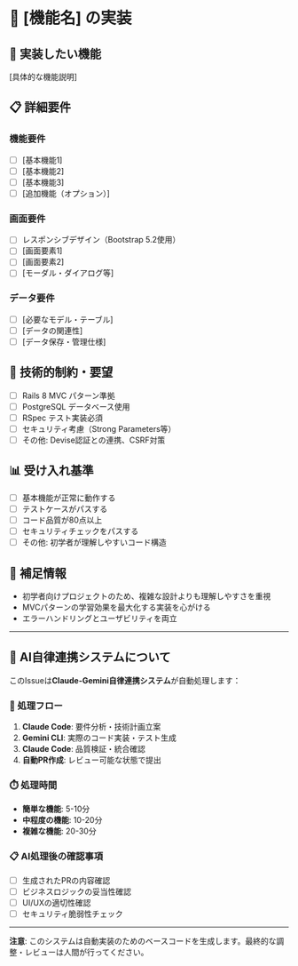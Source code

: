 # 🚀 [機能名] の実装

## 🎯 実装したい機能
[具体的な機能説明]

## 📋 詳細要件

### 機能要件
- [ ] [基本機能1]
- [ ] [基本機能2]
- [ ] [基本機能3]
- [ ] [追加機能（オプション）]

### 画面要件  
- [ ] レスポンシブデザイン（Bootstrap 5.2使用）
- [ ] [画面要素1]
- [ ] [画面要素2]
- [ ] [モーダル・ダイアログ等]

### データ要件
- [ ] [必要なモデル・テーブル]
- [ ] [データの関連性]
- [ ] [データ保存・管理仕様]

## 🔧 技術的制約・要望

- [ ] Rails 8 MVC パターン準拠
- [ ] PostgreSQL データベース使用
- [ ] RSpec テスト実装必須
- [ ] セキュリティ考慮（Strong Parameters等）
- [ ] その他: Devise認証との連携、CSRF対策

## 📊 受け入れ基準

- [ ] 基本機能が正常に動作する
- [ ] テストケースがパスする
- [ ] コード品質が80点以上
- [ ] セキュリティチェックをパスする
- [ ] その他: 初学者が理解しやすいコード構造

## 💭 補足情報
- 初学者向けプロジェクトのため、複雑な設計よりも理解しやすさを重視
- MVCパターンの学習効果を最大化する実装を心がける
- エラーハンドリングとユーザビリティを両立

---

## 🤖 AI自律連携システムについて

このIssueは**Claude-Gemini自律連携システム**が自動処理します：

### 🔄 処理フロー
1. **Claude Code**: 要件分析・技術計画立案
2. **Gemini CLI**: 実際のコード実装・テスト生成  
3. **Claude Code**: 品質検証・統合確認
4. **自動PR作成**: レビュー可能な状態で提出

### ⏱️ 処理時間
- **簡単な機能**: 5-10分
- **中程度の機能**: 10-20分  
- **複雑な機能**: 20-30分

### 📋 AI処理後の確認事項
- [ ] 生成されたPRの内容確認
- [ ] ビジネスロジックの妥当性確認
- [ ] UI/UXの適切性確認
- [ ] セキュリティ脆弱性チェック

---

**注意**: このシステムは自動実装のためのベースコードを生成します。最終的な調整・レビューは人間が行ってください。